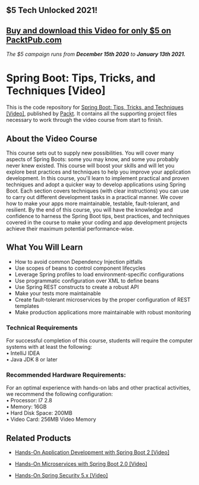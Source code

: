 ## $5 Tech Unlocked 2021!
[Buy and download this Video for only $5 on PacktPub.com](https://www.packtpub.com/product/spring-boot-tips-tricks-and-techniques-video/9781838829469)
-----
*The $5 campaign         runs from __December 15th 2020__ to __January 13th 2021.__*

# Spring Boot: Tips, Tricks, and Techniques [Video]
This is the code repository for [Spring Boot: Tips, Tricks, and Techniques [Video]](https://www.packtpub.com/programming/spring-boot-tips-tricks-and-techniques-video), published by [Packt](https://www.packtpub.com/?utm_source=github). It contains all the supporting project files necessary to work through the video course from start to finish.
## About the Video Course
This course sets out to supply new possibilities. You will cover many aspects of Spring Boots: some you may know, and some you probably never knew existed. This course will boost your skills and will let you explore best practices and techniques to help you improve your application development.
In this course, you'll learn to implement practical and proven techniques and adopt a quicker way to develop applications using Spring Boot. Each section covers techniques (with clear instructions) you can use to carry out different development tasks in a practical manner. We cover how to make your apps more maintainable, testable, fault-tolerant, and resilient.
By the end of this course, you will have the knowledge and confidence to harness the Spring Boot tips, best practices, and techniques covered in the course to make your coding and app development projects achieve their maximum potential performance-wise.
<H2>What You Will Learn</H2>
<DIV class=book-info-will-learn-text>
<UL>
<LI>How to avoid common Dependency Injection pitfalls
<LI>Use scopes of beans to control component lifecycles
<LI>Leverage Spring profiles to load environment-specific configurations
<LI>Use programmatic configuration over XML to define beans
<LI>Use Spring REST constructs to create a robust API
<LI>Make your tests more maintainable
<LI>Create fault-tolerant microservices by the proper configuration of REST templates
<LI>Make production applications more maintainable with robust monitoring
  </LI></UL></DIV>

### Technical Requirements
For successful completion of this course, students will require the computer systems with at least the following:<br/>
•	IntelliJ IDEA<br/>
•	Java JDK 8 or later<br/>


### Recommended Hardware Requirements:<br/>
For an optimal experience with hands-on labs and other practical activities, we recommend the following configuration:
<br/>
	•	Processor: I7 2.8<br/>
	•	Memory: 16GB<br/>
	•	Hard Disk Space: 200MB<br/>
	•	Video Card: 256MB Video Memory




## Related Products
* [Hands-On Application Development with Spring Boot 2 [Video]](https://www.packtpub.com/application-development/hands-application-development-spring-boot-2-video)

* [Hands-On Microservices with Spring Boot 2.0 [Video]](https://www.packtpub.com/application-development/hands-microservices-spring-boot-20-video)

* [Hands-On Spring Security 5.x [Video]](https://www.packtpub.com/application-development/hands-spring-security-5x-video)

